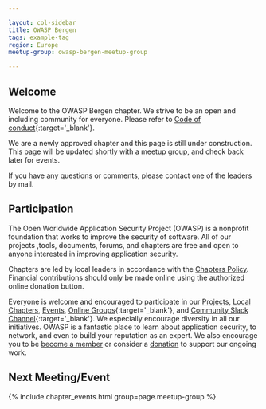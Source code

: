 ```yaml
---

layout: col-sidebar
title: OWASP Bergen
tags: example-tag
region: Europe
meetup-group: owasp-bergen-meetup-group

---
```


## Welcome
Welcome to the OWASP Bergen chapter. We strive to be an open and including community for everyone. Please refer to [Code of conduct](https://owasp.org/www-policy/operational/code-of-conduct/){:target='_blank'}.

We are a newly approved chapter and this page is still under construction. This page will be updated shortly with a meetup group, and check back later for events.

If you have any questions or comments, please contact one of the leaders by mail.

## Participation
The Open Worldwide Application Security Project (OWASP) is a nonprofit foundation that works to improve the security of software. All of our projects ,tools, documents, forums, and chapters are free and open to anyone interested in improving application security. 

Chapters are led by local leaders in accordance with the [Chapters Policy](/www-policy/operational/chapters). Financial contributions should only be made online using the authorized online donation button. 

Everyone is welcome and encouraged to participate in our [Projects](/projects/), [Local Chapters](/chapters/), [Events](/events/), [Online Groups](https://groups.google.com/a/owasp.com/){:target='_blank'}, and [Community Slack Channel](https://owasp.slack.com/){:target='_blank'}. We especially encourage diversity in all our initiatives. OWASP is a fantastic place to learn about application security, to network, and even to build your reputation as an expert. We also encourage you to be [become a member](/membership/) or consider a [donation](/donate/) to support our ongoing work.

Next Meeting/Event <!-- You should keep this section as it will populate your meetup events -->
---------------------
{% include chapter_events.html group=page.meetup-group %}

